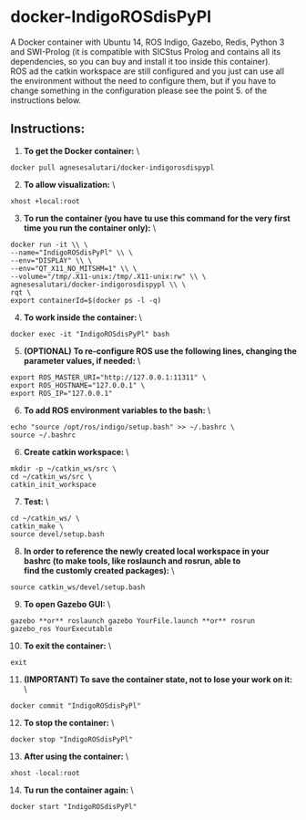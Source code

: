 # docker-IndigoROSdisPyPl
A Docker container with Ubuntu 14, ROS Indigo, Gazebo, Redis, Python 3 and SWI-Prolog (it is compatible with SICStus Prolog and contains all its dependencies, so you can buy and install it too inside this container). \
ROS ad the catkin workspace are still configured and you just can use all the environment without the need to configure them, but if you have to change something in the configuration please see the point 5. of the instructions below.

## Instructions:
1.  **To get the Docker container:** \
```shell
docker pull agnesesalutari/docker-indigorosdispypl
```
2.  **To allow visualization:** \
```shell
xhost +local:root
```
3.  **To run the container (you have tu use this command for the very first time you run the container only):** \
```shell
docker run -it \\ \
--name="IndigoROSdisPyPl" \\ \
--env="DISPLAY" \\ \
--env="QT_X11_NO_MITSHM=1" \\ \
--volume="/tmp/.X11-unix:/tmp/.X11-unix:rw" \\ \
agnesesalutari/docker-indigorosdispypl \\ \
rqt \
export containerId=$(docker ps -l -q)
```
 4.  **To work inside the container:** \
 ```shell
 docker exec -it "IndigoROSdisPyPl" bash
 ```
 5.  **(OPTIONAL) To re-configure ROS use the following lines, changing the parameter values, if needed:** \
 ```shell
 export ROS_MASTER_URI="http://127.0.0.1:11311" \
 export ROS_HOSTNAME="127.0.0.1" \
 export ROS_IP="127.0.0.1"
 ```
 6. **To add ROS environment variables to the bash:** \
 ```shell
 echo "source /opt/ros/indigo/setup.bash" >> ~/.bashrc \
 source ~/.bashrc
 ```
 6. **Create catkin workspace:** \
 ```shell
mkdir -p ~/catkin_ws/src \
cd ~/catkin_ws/src \
catkin_init_workspace
```
 7. **Test:** \
 ```shell
cd ~/catkin_ws/ \
catkin_make \
source devel/setup.bash
```
 8. **In order to reference the newly created local workspace in your bashrc (to make tools, like roslaunch and rosrun, able to  
     find the customly created packages):** \
```shell
source catkin_ws/devel/setup.bash
```
 9.  **To open Gazebo GUI:** \
```shell
gazebo **or** roslaunch gazebo YourFile.launch **or** rosrun gazebo_ros YourExecutable
```
 10. **To exit the container:** \
 ```shell
exit
```
 11.  **(IMPORTANT) To save the container state, not to lose your work on it:** \
 ```shell
docker commit "IndigoROSdisPyPl"
```
 12.  **To stop the container:** \
 ```shell
docker stop "IndigoROSdisPyPl"
```
 13.  **After using the container:** \
 ```shell
xhost -local:root
```
 14.  **Tu run the container again:** \
 ```shell
docker start "IndigoROSdisPyPl"
```
